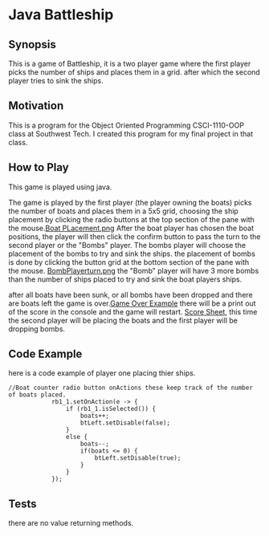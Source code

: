 # **Java Battleship**

## Synopsis
This is a game of Battleship, it is a two player game where the first player picks the number of ships
and places them in a grid. after which the second player tries to sink the ships.

## Motivation
This is a program for the Object Oriented Programming CSCI-1110-OOP class at Southwest Tech. I created this program for my final project in that class.

## How to Play
This game is played using java.

The game is played by the first player (the player owning the boats) picks the number of boats
and places them in a 5x5 grid, choosing the ship placement by clicking the radio buttons at the top section of the pane with the mouse.[Boat PLacement.png](https://github.com/JasonW77/CSCI_1110_OOP_Coursework/blob/master/Final%20Project/Boat%20PLacement.png) 
After the boat player has chosen the boat positions, the player will then click the confirm button to pass the turn to the second player or the "Bombs" player.
The bombs player will choose the placement of the bombs to try and sink the ships. the placement of bombs is done by clicking the button grid at the bottom section of the pane with the mouse.
[BombPlayerturn.png](https://github.com/JasonW77/CSCI_1110_OOP_Coursework/blob/master/Final%20Project/Bomb%20Player%20turn.png)
the "Bomb" player will have 3 more bombs than the number of ships placed to try and sink the boat players ships.

after all boats have been sunk, or all bombs have been dropped and there are boats left the game is over.[Game Over Example](https://github.com/JasonW77/CSCI_1110_OOP_Coursework/blob/master/Final%20Project/Game%20end.png)
there will be a print out of the score in the console and the game will restart.
[Score Sheet](https://github.com/JasonW77/CSCI_1110_OOP_Coursework/blob/master/Final%20Project/Score%20sheet.png), this time the second player will be placing the boats and the first player will be dropping bombs.




## Code Example
here is a code example of player one placing thier ships.

```
//Boat counter radio button onActions these keep track of the number of boats placed.
			rb1_1.setOnAction(e -> {
				if (rb1_1.isSelected()) {
					boats++;
					btLeft.setDisable(false);
				}
				else {
					boats--;
					if(boats <= 0) {
						btLeft.setDisable(true);
					}
				}
			});
```
## Tests
there are no value returning methods.
